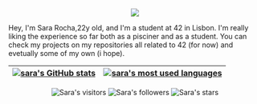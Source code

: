 <p align="center">
<br>
<img src="https://readme-typing-svg.herokuapp.com/?size=25&color=2586F7&center=true&vCenter=true&lines=Hey+there+it's+Sara"></a>
</p>
Hey, I'm Sara Rocha,22y old, and I'm a student at 42 in Lisbon. I'm really liking the experience so far both as a pisciner and as a student. You can check my projects on my repositories all related to 42 (for now) and evetually some of my own (i hope).

| [![sara's GitHub stats](https://github-readme-stats.vercel.app/api?username=SaraIMRocha&count_private=true&show_icons=true&hide=issues&hide_border=true&theme=prussian)](https://github.com/SaraIMRocha?tab=repositories) | [![sara's most used languages](https://github-readme-stats.vercel.app/api/top-langs/?username=SaraIMRocha&layout=compact&hide_border=true&theme=prussian)](https://github.com/SaraIMRocha?tab=repositories) |
|:-:|:-:|

<p align="center">
<img alt="Sara's visitors" src="https://komarev.com/ghpvc/?username=SaraIMRocha&color=blue&style=flat&label=visitors" />
<img alt="Sara's followers" src="https://img.shields.io/github/followers/SaraIMRocha?color=blue" />
<img alt="Sara's stars" src="https://img.shields.io/github/stars/SaraIMRocha?color=blue" />
</p>
